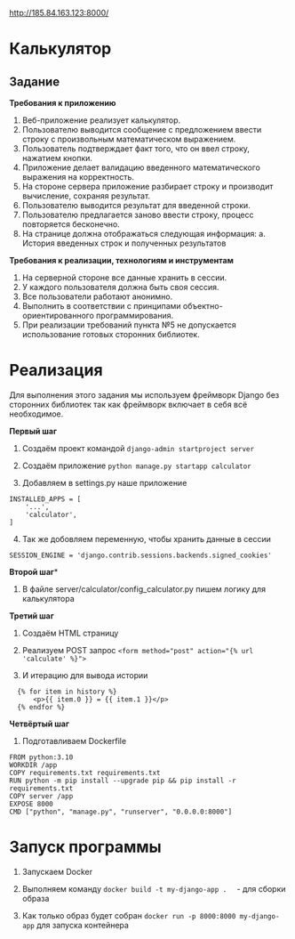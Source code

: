 http://185.84.163.123:8000/

<h1>Калькулятор</h1>

<h2>Задание</h2>

**Требования к приложению**

1. Веб-приложение реализует калькулятор.
2. Пользователю выводится сообщение с предложением ввести строку с произвольным 
математическом выражением.
3. Пользователь подтверждает факт того, что он ввел строку, нажатием кнопки.
4. Приложение делает валидацию введенного математического выражения на корректность.
5. На стороне сервера приложение разбирает строку и производит вычисление, сохраняя результат.
6. Пользователю выводится результат для введенной строки.
7. Пользователю предлагается заново ввести строку, процесс повторяется бесконечно.
8. На странице должна отображаться следующая информация:
a. История введенных строк и полученных результатов

**Требования к реализации, технологиям и инструментам**
1. На серверной стороне все данные хранить в сессии.
2. У каждого пользователя должна быть своя сессия.
3. Все пользователи работают анонимно.
4. Выполнить в соответствии с принципами объектно-ориентированного программирования.
5. При реализации требований пункта №5 не допускается использование готовых сторонних 
библиотек.


<h1>Реализация</h1>

Для выполнения этого задания мы используем фреймворк Django без сторонних библиотек так как фреймворк включает в себя всё необходимое. 

**Первый шаг**

1. Создаём проект командой ```django-admin startproject server```

2. Создаём приложение ```python manage.py startapp calculator```

3. Добавляем в settings.py наше приложение 

```
INSTALLED_APPS = [
    '...',
    'calculator',
]
```
4. Так же добовляем переменную, чтобы хранить данные в сессии 

```
SESSION_ENGINE = 'django.contrib.sessions.backends.signed_cookies'
```

**Второй шаг***

1. В файле server/calculator/config_calculator.py пишем логику для калькулятора

**Третий шаг**

1. Создаём HTML страницу

2. Реализуем  POST запрос ``` <form method="post" action="{% url 'calculate' %}"> ```


3. И итерацию для вывода истории

```
  {% for item in history %}
      <p>{{ item.0 }} = {{ item.1 }}</p>
  {% endfor %}
```

**Четвёртый шаг**


1. Подготавливаем Dockerfile

```
FROM python:3.10
WORKDIR /app
COPY requirements.txt requirements.txt
RUN python -m pip install --upgrade pip && pip install -r requirements.txt
COPY server /app
EXPOSE 8000
CMD ["python", "manage.py", "runserver", "0.0.0.0:8000"]
```
   

<h1>Запуск программы</h1>

1. Запускаем Docker

2. Выполняем команду ``` docker build -t my-django-app .   ``` - для сборки образа

3. Как только образ будет собран ```docker run -p 8000:8000 my-django-app``` для запуска контейнера


